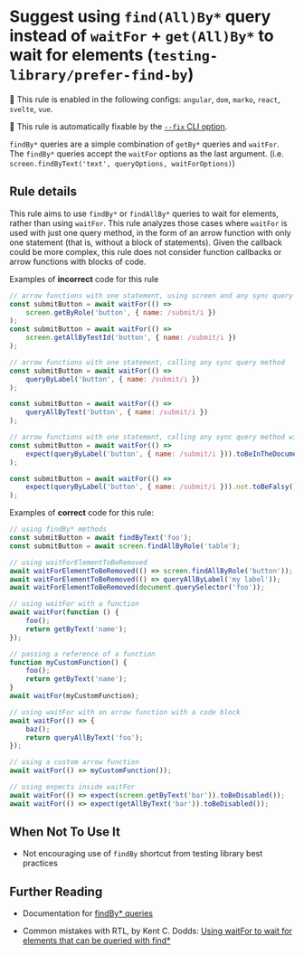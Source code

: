 # Suggest using `find(All)By*` query instead of `waitFor` + `get(All)By*` to wait for elements (`testing-library/prefer-find-by`)

💼 This rule is enabled in the following configs: `angular`, `dom`, `marko`, `react`, `svelte`, `vue`.

🔧 This rule is automatically fixable by the [`--fix` CLI option](https://eslint.org/docs/latest/user-guide/command-line-interface#--fix).

<!-- end auto-generated rule header -->

`findBy*` queries are a simple combination of `getBy*` queries and `waitFor`. The `findBy*` queries accept the `waitFor` options as the last argument. (i.e. `screen.findByText('text', queryOptions, waitForOptions)`)

## Rule details

This rule aims to use `findBy*` or `findAllBy*` queries to wait for elements, rather than using `waitFor`.
This rule analyzes those cases where `waitFor` is used with just one query method, in the form of an arrow function with only one statement (that is, without a block of statements). Given the callback could be more complex, this rule does not consider function callbacks or arrow functions with blocks of code.

Examples of **incorrect** code for this rule

```js
// arrow functions with one statement, using screen and any sync query method
const submitButton = await waitFor(() =>
	screen.getByRole('button', { name: /submit/i })
);
const submitButton = await waitFor(() =>
	screen.getAllByTestId('button', { name: /submit/i })
);

// arrow functions with one statement, calling any sync query method
const submitButton = await waitFor(() =>
	queryByLabel('button', { name: /submit/i })
);

const submitButton = await waitFor(() =>
	queryAllByText('button', { name: /submit/i })
);

// arrow functions with one statement, calling any sync query method with presence assertion
const submitButton = await waitFor(() =>
	expect(queryByLabel('button', { name: /submit/i })).toBeInTheDocument()
);

const submitButton = await waitFor(() =>
	expect(queryByLabel('button', { name: /submit/i })).not.toBeFalsy()
);
```

Examples of **correct** code for this rule:

```js
// using findBy* methods
const submitButton = await findByText('foo');
const submitButton = await screen.findAllByRole('table');

// using waitForElementToBeRemoved
await waitForElementToBeRemoved(() => screen.findAllByRole('button'));
await waitForElementToBeRemoved(() => queryAllByLabel('my label'));
await waitForElementToBeRemoved(document.querySelector('foo'));

// using waitFor with a function
await waitFor(function () {
	foo();
	return getByText('name');
});

// passing a reference of a function
function myCustomFunction() {
	foo();
	return getByText('name');
}
await waitFor(myCustomFunction);

// using waitFor with an arrow function with a code block
await waitFor(() => {
	baz();
	return queryAllByText('foo');
});

// using a custom arrow function
await waitFor(() => myCustomFunction());

// using expects inside waitFor
await waitFor(() => expect(screen.getByText('bar')).toBeDisabled());
await waitFor(() => expect(getAllByText('bar')).toBeDisabled());
```

## When Not To Use It

- Not encouraging use of `findBy` shortcut from testing library best practices

## Further Reading

- Documentation for [findBy\* queries](https://testing-library.com/docs/dom-testing-library/api-queries#findby)

- Common mistakes with RTL, by Kent C. Dodds: [Using waitFor to wait for elements that can be queried with find\*](https://kentcdodds.com/blog/common-mistakes-with-react-testing-library#using-waitfor-to-wait-for-elements-that-can-be-queried-with-find)
